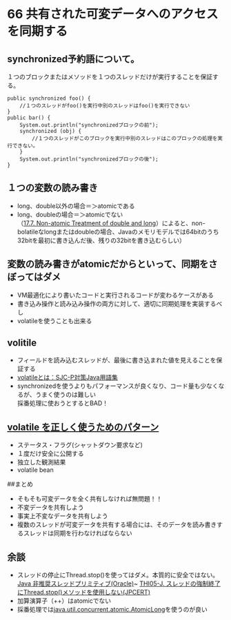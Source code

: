 # 66 共有された可変データへのアクセスを同期する

## synchronized予約語について。
１つのブロックまたはメソッドを１つのスレッドだけが実行することを保証する。
```
public synchronized foo() {
	//１つのスレッドがfoo()を実行中別のスレッドはfoo()を実行できない
}
public bar() {
	System.out.println("synchronizedブロックの前");
	synchronized (obj) {
		//１つのスレッドがこのブロックを実行中別のスレッドはこのブロックの処理を実行できない。
	}
	System.out.println("synchronizedブロックの後");
}
```

## １つの変数の読み書き
+ long、double以外の場合＝＞atomicである
+ long、doubleの場合＝＞atomicでない<br>（[17.7. Non-atomic Treatment of double and long](http://docs.oracle.com/javase/specs/jls/se7/html/jls-17.html#jls-17.7)）によると、non-bolatileなlongまたはdoubleの場合、Javaのメモリモデルでは64bitのうち32bitを最初に書き込んだ後、残りの32bitを書き込むらしい）

## 変数の読み書きがatomicだからといって、同期をさぼってはダメ
+ VM最適化により書いたコードと実行されるコードが変わるケースがある
+ 書き込み操作と読み込み操作の両方に対して、適切に同期処理を実装するべし
+ volatileを使うことも出来る

## volitile
+ フィールドを読み込むスレッドが、最後に書き込まれた値を見えることを保証する
+ [volatileとは：SJC-P対策Java用語集](http://sjc-p.obx21.com/word/ev/volatile.html)
+ synchronizedを使うよりもパフォーマンスが良くなり、コード量も少なくなるが、うまく使うのは難しい<br>
採番処理に使おうとするとBAD！

## [volatile を正しく使うためのパターン](http://www.ibm.com/developerworks/jp/java/library/j-jtp06197.html)
+ ステータス・フラグ(シャットダウン要求など)
+ １度だけ安全に公開する
+ 独立した観測結果
+ volatile bean


##まとめ
+ そもそも可変データを全く共有しなければ無問題！！
+ 不変データを共有しよう
+ 事実上不変なデータを共有しよう
+ 複数のスレッドが可変データを共有する場合には、そのデータを読み書きするスレッドは同期を行わなければならない


## 余談
+ スレッドの停止にThread.stop()を使ってはダメ。本質的に安全ではない。<br>
  [Java 非推奨スレッドプリミティブ(Oracle)](http://docs.oracle.com/javase/jp/7/technotes/guides/concurrency/threadPrimitiveDeprecation.html)~
  [THI05-J. スレッドの強制終了にThread.stop()メソッドを使用しない(JPCERT)](https://www.jpcert.or.jp/java-rules/thi05-j.html)
+ 加算演算子（++）はatomicでない
+ 採番処理では[java.util.concurrent.atomic.AtomicLong](http://docs.oracle.com/javase/jp/8/api/java/util/concurrent/atomic/AtomicLong.html)を使うのが良い
